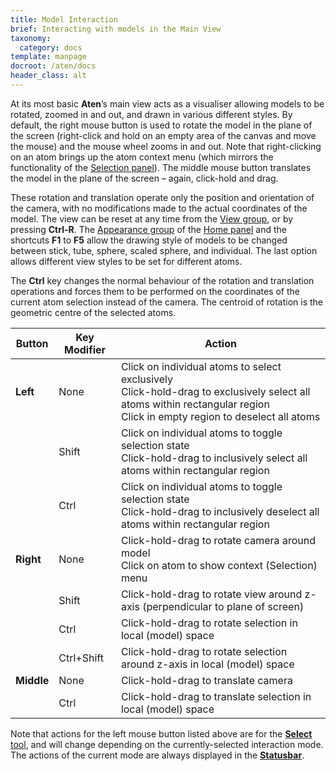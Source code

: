 ```yaml
---
title: Model Interaction
brief: Interacting with models in the Main View
taxonomy:
  category: docs
template: manpage
docroot: /aten/docs
header_class: alt
---
```


At its most basic **Aten**’s main view acts as a visualiser allowing models to be rotated, zoomed in and out, and drawn in various different styles. By default, the right mouse button is used to rotate the model in the plane of the screen (right-click and hold on an empty area of the canvas and move the mouse) and the mouse wheel zooms in and out. Note that right-clicking on an atom brings up the atom context menu (which mirrors the functionality of the [Selection panel](/aten/docs/gui/selection)). The middle mouse button translates the model in the plane of the screen – again, click-hold and drag.

These rotation and translation operate only the position and orientation of the camera, with no modifications made to the actual coordinates of the model. The view can be reset at any time from the [View group](/aten/docs/gui/home#view), or by pressing **Ctrl-R**. The [Appearance group](/aten/docs/gui/home#appearance) of the [Home panel](/aten/docs/gui/home) and the shortcuts **F1** to **F5** allow the drawing style of models to be changed between stick, tube, sphere, scaled sphere, and individual. The last option allows different view styles to be set for different atoms.

The **Ctrl** key changes the normal behaviour of the rotation and translation operations and forces them to be performed on the coordinates of the current atom selection instead of the camera. The centroid of rotation is the geometric centre of the selected atoms.

| Button | Key Modifier | Action |
|--------|--------------|--------|
| **Left** | None | Click on individual atoms to select exclusively <br/> Click-hold-drag to exclusively select all atoms within rectangular region <br/> Click in empty region to deselect all atoms |
|          | Shift | Click on individual atoms to toggle selection state <br/> Click-hold-drag to inclusively select all atoms within rectangular region |
|          | Ctrl | Click on individual atoms to toggle selection state <br/> Click-hold-drag to inclusively deselect all atoms within rectangular region |
| **Right** | None | Click-hold-drag to rotate camera around model <br/> Click on atom to show context (Selection) menu |
|           | Shift | Click-hold-drag to rotate view around z-axis (perpendicular to plane of screen) |
|           | Ctrl | Click-hold-drag to rotate selection in local (model) space |
|           | Ctrl+Shift | Click-hold-drag to rotate selection around z-axis in local (model) space |
| **Middle** | None | Click-hold-drag to translate camera |
|            | Ctrl | Click-hold-drag to translate selection in local (model) space |

Note that actions for the left mouse button listed above are for the [**Select** tool](/aten/docs/gui/select), and will change depending on the currently-selected interaction mode. The actions of the current mode are always displayed in the [**Statusbar**](/aten/docs/gui/mainwindow#statusbar).

